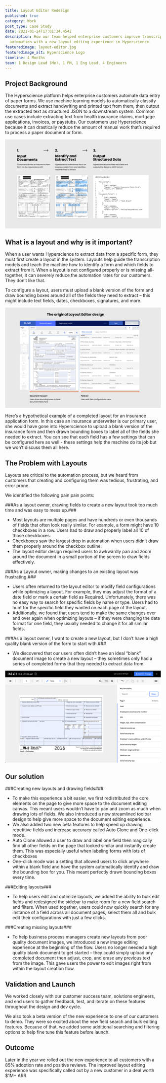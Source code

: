 ```yaml
---
title: Layout Editor Redesign
published: true
category: Work
post_type: Case Study
date: 2021-01-24T17:01:34.454Z
description: How our team helped enterprise customers improve transcription
  automation with a new layout editing experience in Hyperscience.
featuredimage: layout-editor.jpg
featuredimage_alt: Hyperscience Logo
timeline: 4 Months
team: 1 Design Lead (Me), 1 PM, 1 Eng Lead, 4 Engineers
---
```

## Project Background

The Hyperscience platform helps enterprise customers automate data entry of paper forms. We use machine learning models to automatically classify documents and extract handwriting and printed text from them, then output the extracted text as structured JSON to a downstream system. Common use cases include extracting text from health insurance claims, mortgage applications, invoices, or paystubs. Our customers use Hyperscience because it can drastically reduce the amount of manual work that’s required to process a paper document or form.

![Hyperscience Workflow](hyperscience-flow.png "Hyperscience Workflow")

## What is a layout and why is it important?

When a user wants Hyperscience to extract data from a specific form, they must first create a layout in the system. Layouts help guide the transcription models and teach the machine how to identify a form and which fields to extract from it. When a layout is not configured properly or is missing all-together, it can severely reduce the automation rates for our customers. They don’t like that. 

To configure a layout, users must upload a blank version of the form and draw bounding boxes around all of the fields they need to extract – this might include text fields, dates, checkboxes, signatures, and more.

![Original Layout Editor Design](layout-editor-old.png "The original Layout Editor design")

Here’s a hypothetical example of a completed layout for an insurance application form. In this case an insurance underwriter is our primary user, she would have gone into Hyperscience to upload a blank version of the insurance form and then drawn bounding boxes to label all of the fields she needed to extract. You can see that each field has a few settings that can be configured here as well - these settings help the machine do its job but we won’t discuss them all here.

## The Problem with Layouts

Layouts are critical to the automation process, but we heard from customers that creating and configuring them was tedious, frustrating, and error prone. 

We identified the following pain pain points:

\###As a layout owner, drawing fields to create a new layout took too much time and was easy to mess up.###

* Most layouts are multiple pages and have hundreds or even thousands of fields that often look really similar. For example, a form might have 10 checkboxes in a row. Users had to draw and properly label all 10 of those checkboxes.
* Checkboxes saw the largest drop in automation when users didn’t draw them properly around the checkbox outline.
* The layout editor design required users to awkwardly pan and zoom around the document in a small portion of the screen to draw fields effectively. 

\###As a Layout owner, making changes to an existing layout was frustrating.###

* Users often returned to the layout editor to modify field configurations while optimizing a layout. For example, they may adjust the format of a date field or mark a certain field as Required. Unfortunately, there was no easy way to search for specific fields by name or type. Users had to hunt for the specific field they wanted on each page of the layout.
* Additionally, we found that users tend to make the same changes over and over again when optimizing layouts – if they were changing the data format for one field, they usually needed to change it for all similar fields.

\###As a layout owner, I want to create a new layout, but I don’t have a high quality blank version of the form to start with.###

* We discovered that our users often didn’t have an ideal “blank” document image to create a new layout – they sometimes only had a series of completed forms that they needed to extract data from. 

![New Layout Editor](screen-shot-2021-02-11-at-7.26.30-pm.png "New Layout Editor")

## Our solution

\###Creating new layouts and drawing fields###

* To make this experience a bit easier, we first redistributed the core elements on the page to give more space to the document editing canvas. This meant users wouldn’t have to pan and zoom as much when drawing lots of fields. We also Introduced a new streamlined toolbar design to help give more space to the document editing experience. 
* We also added two new beta features to help speed up drawing repetitive fields and increase accuracy called Auto Clone and One-click mode.
* Auto Clone allowed a user to draw and label one field then magically find all other fields on the page that looked similar and instantly create them. This was especially useful when labeling forms with lots of checkboxes
* One-click mode was a setting that allowed users to click anywhere within a blank field and have the system automatically identify and draw the bounding box for you. This meant perfectly drawn bounding boxes every time.  

\###Editing layouts###

* To help users edit and optimize layouts, we added the ability to bulk edit fields and redesigned the sidebar to make room for a new field search and filters. When used together, users could now quickly search for any instance of a field across all document pages, select them all and bulk edit their configurations with just a few clicks.

\###Creating missing layouts###

* To help business process managers create new layouts from poor quality document images, we introduced a new image editing experience at the beginning of the flow. Users no longer needed a high quality blank document to get started – they could simply upload any completed document then adjust, crop, and erase any previous text from the image. This gave users the power to edit images right from within the layout creation flow.

## Validation and Launch

We worked closely with our customer success team, solutions engineers, and end users to gather feedback, test, and iterate on these features throughout the design and dev cycle. 

We also took a beta version of the new experience to one of our customers to demo. They were so excited about the new field search and bulk editing features. Because of that, we added some additional searching and filtering options to help fine tune this feature before launch.

## Outcome

Later in the year we rolled out the new experience to all customers with a 85% adoption rate and positive reviews. The improved layout editing experience was specifically called out by a new customer in a deal worth $1M+ ARR.